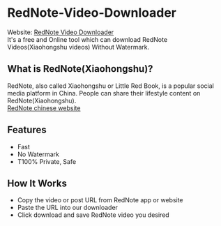 # RedNote-Video-Downloader  

Website: [RedNote Video Downloader](https://xhs-downloader.top)  
It's a free and Online tool which can download RedNote Videos(Xiaohongshu videos) Without Watermark.  

## What is RedNote(Xiaohongshu)?  

RedNote, also called Xiaohongshu or Little Red Book, is a popular social media platform in China. 
People can share their lifestyle content on RedNote(Xiaohongshu).  
[RedNote chinese website](https://www.xiaohongshu.com)

## Features  

- Fast
- No Watermark
- T100% Private, Safe

## How It Works

- Copy the video or post URL from RedNote app or website
- Paste the URL into our downloader
- Click download and save RedNote video you desired
